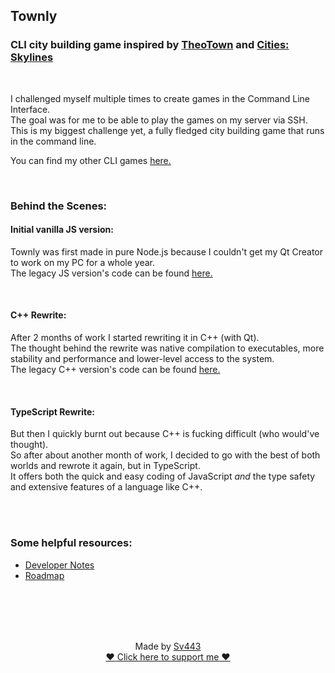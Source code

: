 ## Townly
### CLI city building game inspired by [TheoTown](https://store.steampowered.com/app/1084020/TheoTown/) and [Cities: Skylines](https://store.steampowered.com/app/255710/Cities_Skylines/)

<br>

I challenged myself multiple times to create games in the Command Line Interface.  
The goal was for me to be able to play the games on my server via SSH.  
This is my biggest challenge yet, a fully fledged city building game that runs in the command line.  
  
You can find my other CLI games [here.](https://github.com/Sv443/CLI-Games-Collection)  

<br>

### Behind the Scenes:
#### Initial vanilla JS version:
Townly was first made in pure Node.js because I couldn't get my Qt Creator to work on my PC for a whole year.  
The legacy JS version's code can be found [here.](https://github.com/Sv443/Townly/tree/legacy/Townly.js)

<br>

#### C++ Rewrite:
After 2 months of work I started rewriting it in C++ (with Qt).  
The thought behind the rewrite was native compilation to executables, more stability and performance and lower-level access to the system.  
The legacy C++ version's code can be found [here.](https://github.com/Sv443/Townly/tree/legacy/Townly.cpp)

<br>

#### TypeScript Rewrite:
But then I quickly burnt out because C++ is fucking difficult (who would've thought).  
So after about another month of work, I decided to go with the best of both worlds and rewrote it again, but in TypeScript.  
It offers both the quick and easy coding of JavaScript *and* the type safety and extensive features of a language like C++.

<br><br>

### Some helpful resources:
- [Developer Notes](./dev/notes.txt)
- [Roadmap](./dev/roadmap.md)



<br><br><br><br>

<div align="center" style="text-align: center;">

Made by [Sv443](https://github.com/Sv443)  
[♥ Click here to support me ♥](https://github.com/sponsors/Sv443)

</div>
